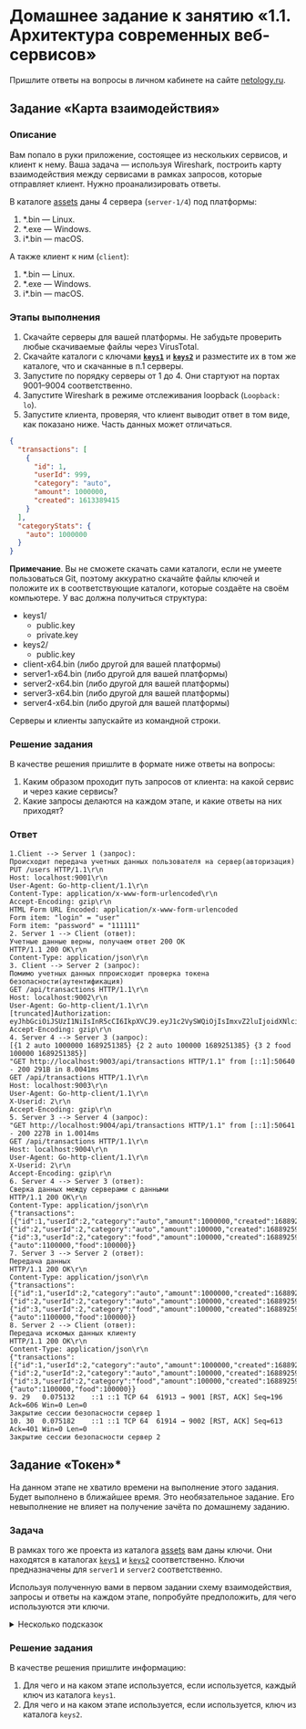 # Домашнее задание к занятию «1.1. Архитектура современных веб-сервисов»

Пришлите ответы на вопросы в личном кабинете на сайте [netology.ru](https://netology.ru).

## Задание «Карта взаимодействия»

### Описание

Вам попало в руки приложение, состоящее из нескольких сервисов, и клиент к нему. Ваша задача — используя Wireshark, построить карту взаимодействия между сервисами в рамках запросов, которые отправляет клиент. Нужно проанализировать ответы.

В каталоге [assets](assets) даны 4 сервера (`server-1/4`) под платформы:

1. *.bin — Linux.
2. *.exe — Windows.
3. i*.bin — macOS.

А также клиент к ним (`client`):

1. *.bin — Linux.
2. *.exe — Windows.
3. i*.bin — macOS.

### Этапы выполнения

1. Скачайте серверы для вашей платформы. Не забудьте проверить любые скачиваемые файлы через VirusTotal.
2. Скачайте каталоги с ключами **[`keys1`](assets/keys1)** и **[`keys2`](assets/keys2)** и разместите их в том же каталоге, что и скачанные в п.1 серверы.
3. Запустите по порядку серверы от 1 до 4. Они стартуют на портах 9001–9004 соответственно.
4. Запустите Wireshark в режиме отслеживания loopback (`Loopback: lo`).
5. Запустите клиента, проверяя, что клиент выводит ответ в том виде, как показано ниже. Часть данных может отличаться.


```json
{
  "transactions": [
    {
      "id": 1,
      "userId": 999,
      "category": "auto",
      "amount": 1000000,
      "created": 1613389415
    }
  ],
  "categoryStats": {
    "auto": 1000000
  }
}
```

**Примечание**. Вы не сможете скачать сами каталоги, если не умеете пользоваться Git, поэтому аккуратно скачайте файлы ключей и положите их в соответствующие каталоги, которые создаёте на своём компьютере. У вас должна получиться структура:

- keys1/
  - public.key
  - private.key
- keys2/
  - public.key
- client-x64.bin (либо другой для вашей платформы)
- server1-x64.bin (либо другой для вашей платформы)
- server2-x64.bin (либо другой для вашей платформы)
- server3-x64.bin (либо другой для вашей платформы)
- server4-x64.bin (либо другой для вашей платформы)

Серверы и клиенты запускайте из командной строки.

### Решение задания

В качестве решения пришлите в формате ниже ответы на вопросы:
1. Каким образом проходит путь запросов от клиента: на какой сервис и через какие сервисы?
2. Какие запросы делаются на каждом этапе, и какие ответы на них приходят?

### Ответ

```text
1.Client --> Server 1 (запрос):
Происходит передача учетных данных пользователя на сервер(авторизация)
PUT /users HTTP/1.1\r\n
Host: localhost:9001\r\n
User-Agent: Go-http-client/1.1\r\n
Content-Type: application/x-www-form-urlencoded\r\n
Accept-Encoding: gzip\r\n
HTML Form URL Encoded: application/x-www-form-urlencoded
Form item: "login" = "user"
Form item: "password" = "111111"
2. Server 1 --> Client (ответ):
Учетные данные верны, получаем ответ 200 OK
HTTP/1.1 200 OK\r\n
Content-Type: application/json\r\n
3. Client --> Server 2 (запрос):
Помимо учетных данных ппроисходит проверка токена безопасности(аутентификация)
GET /api/transactions HTTP/1.1\r\n
Host: localhost:9002\r\n
User-Agent: Go-http-client/1.1\r\n
[truncated]Authorization: eyJhbGciOiJSUzI1NiIsInR5cCI6IkpXVCJ9.eyJ1c2VySWQiOjIsImxvZ2luIjoidXNlciIsInJvbGVzIjpbIlVTRVIiXSwiaWF0IjoxNjg4OTI2NjY3LCJleHAiOjE2ODg5MzAyNjd9.dBnOmkvHjTO0ukSNA9aIHdRBzSSb1n8AQS5LkBZE3Jh5WTUiGVU9RruciO6B9VCe75QbK
Accept-Encoding: gzip\r\n
4. Server 4 --> Server 3 (запрос):
[{1 2 auto 1000000 1689251385} {2 2 auto 100000 1689251385} {3 2 food 100000 1689251385}]
"GET http://localhost:9003/api/transactions HTTP/1.1" from [::1]:50640 - 200 291B in 8.0041ms
GET /api/transactions HTTP/1.1\r\n
Host: localhost:9003\r\n
User-Agent: Go-http-client/1.1\r\n
X-Userid: 2\r\n
Accept-Encoding: gzip\r\n
5. Server 3 --> Server 4 (запрос):
"GET http://localhost:9004/api/transactions HTTP/1.1" from [::1]:50641 - 200 227B in 1.0014ms
GET /api/transactions HTTP/1.1\r\n
Host: localhost:9004\r\n
User-Agent: Go-http-client/1.1\r\n
X-Userid: 2\r\n
Accept-Encoding: gzip\r\n
6. Server 4 --> Server 3 (ответ):
Сверка данных между серверами с данными
HTTP/1.1 200 OK\r\n
Content-Type: application/json\r\n
{"transactions":[{"id":1,"userId":2,"category":"auto","amount":1000000,"created":1688925938},{"id":2,"userId":2,"category":"auto","amount":100000,"created":1688925938},{"id":3,"userId":2,"category":"food","amount":100000,"created":1688925938}],"categoryStats":{"auto":1100000,"food":100000}}
7. Server 3 --> Server 2 (ответ):
Передача данных
HTTP/1.1 200 OK\r\n
Content-Type: application/json\r\n
{"transactions":[{"id":1,"userId":2,"category":"auto","amount":1000000,"created":1688925938},{"id":2,"userId":2,"category":"auto","amount":100000,"created":1688925938},{"id":3,"userId":2,"category":"food","amount":100000,"created":1688925938}],"categoryStats":{"auto":1100000,"food":100000}}
8. Server 2 --> Client (ответ):
Передача искомых данных клиенту
HTTP/1.1 200 OK\r\n
Content-Type: application/json\r\n
{"transactions":[{"id":1,"userId":2,"category":"auto","amount":1000000,"created":1688925938},{"id":2,"userId":2,"category":"auto","amount":100000,"created":1688925938},{"id":3,"userId":2,"category":"food","amount":100000,"created":1688925938}],"categoryStats":{"auto":1100000,"food":100000}}
9. 29	0.075132	::1	::1	TCP	64	61913 → 9001 [RST, ACK] Seq=196 Ack=606 Win=0 Len=0
Закрытие сессии безопасности сервер 1
10. 30	0.075182	::1	::1	TCP	64	61914 → 9002 [RST, ACK] Seq=613 Ack=401 Win=0 Len=0
Закрытие сессии безопасности сервер 2
```

## Задание «Токен»*
На данном этапе не хватило времени на выполнение этого задания. Будет выполнено в ближайшее время.
Это необязательное задание. Его невыполнение не влияет на получение зачёта по домашнему заданию.

### Задача

В рамках того же проекта из каталога [assets](assets) вам даны ключи. Они находятся в каталогах [`keys1`](assets/keys1) и [`keys2`](assets/keys2) соответственно. Ключи предназначены для `server1` и `server2` соответственно.

Используя полученную вами в первом задании схему взаимодействия, запросы и ответы на каждом этапе, попробуйте предположить, для чего используются эти ключи.

<details>
<summary>Несколько подсказок</summary>

1. Попробуйте сравнить содержимое каталогов `keys1` и `keys2`.
2. Попытайтесь подменить один или несколько ключей и посмотреть, на что это повлияет. Не забудьте перезапустить тот сервис, для которого вы поменяли ключ.
3. Возможно, часть передаваемых данных закодирована каким-то алгоритмом. Попробуйте декодировать её и посмотреть, есть ли данные, которые указывают на то, как использовались ключи.
</details>

### Решение задания

В качестве решения пришлите информацию:
1. Для чего и на каком этапе используется, если используется, каждый ключ из каталога `keys1`.
2. Для чего и на каком этапе используется, если используется, ключ из каталога `keys2`.
